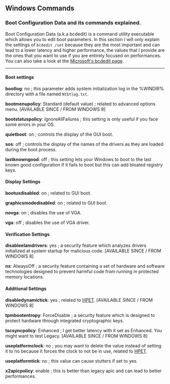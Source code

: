 ## Windows Commands

### Boot Configuration Data and its commands explained.
Boot Configuration Data (a.k.a bcdedit) is a command utility executable which allows you to edit boot parameters.
In this section I will only explain the settings of `bcdedit /set` because they are the most important and can lead to a lower latency and higher performance, the values that I provide are the ones that you want to use if you are entirely focused on performances.
You can also take a look at the [Microsoft's bcdedit page](https://docs.microsoft.com/en-us/windows-hardware/drivers/devtest/bcd-boot-options-reference).
<hr>

#### Boot settings
**bootlog**: no ; this parameter adds system initialization log in the %WINDIR% directory with a file named `Ntbtlog.txt`.

**bootmenupolicy**: Standard (default value) ; related to advanced options menu. [AVAILABLE SINCE / FROM WINDOWS 8]

**bootstatuspolicy**: IgnoreAllFailures ; this setting is only useful if you face some errors in your OS.

**quietboot**: on ; controls the display of the GUI boot.

**sos**: off ; controls the display of the names of the drivers as they are loaded during the boot process.

**lastknowngood**: off ; this setting lets your Windows to boot to the last known good configuration if it fails to boot but this can add bloated registry keys.

#### Display Settings
**bootuxdisabled**: on ; related to GUI boot.

**graphicsmodedisabled**: on ; related to GUI boot.

**novga**: on ; disables the use of VGA.

**vga**: off ; disables the use of VGA driver.

#### Verification Settings
**disableelamdrivers**: yes ; a security feature which analyzes drivers initialized at system startup for malicious code. [AVAILABLE SINCE / FROM WINDOWS 8]

**nx**: AlwaysOff ; a security feature containing a set of hardware and software technologies designed to prevent harmful code from running in protected memory locations.

#### Additional Settings
**disabledynamictick**: yes ; related to [HPET](https://en.wikipedia.org/wiki/High_Precision_Event_Timer). [AVAILABLE SINCE / FROM WINDOWS 8]

**tpmbootentropy**: ForceDisable ; a security feature which is designed to protect hardware through integrated cryptographic keys.

**tscsyncpolicy**: Enhanced ; I get better latency with it set as Enhanced. You might want to test Legacy. [AVAILABLE SINCE / FROM WINDOWS 8]

**useplatformclock**: no ; you may want to delete the value instead of setting it to no because it forces the clock to not be in use, related to [HPET](https://en.wikipedia.org/wiki/High_Precision_Event_Timer). 

**useplatformtick**: no ; this value can cause stutters if set to yes.

**x2apicpolicy**: enable ; this is better than legacy apic and can lead to better performances.
